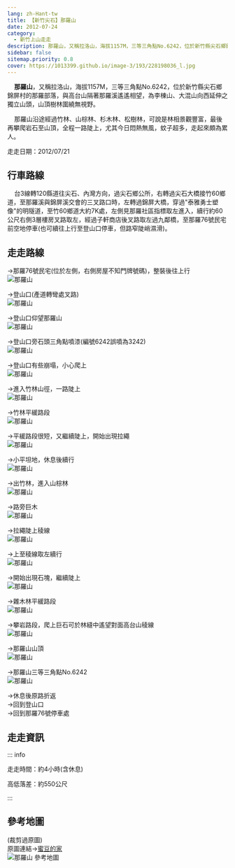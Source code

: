 ```yaml
---
lang: zh-Hant-tw
title: 【新竹尖石】那羅山
date: 2012-07-24
category: 
  - 新竹上山走走
description: 那羅山，又稱拉洛山，海拔1157M，三等三角點No.6242，位於新竹縣尖石鄉錦屏村的那羅部落，與高台山隔著那羅溪遙遙相望，為李棟山、大混山向西延伸之獨立山頭，山頂樹林圍繞無視野。 那羅山沿途經過竹林、山棕林、杉木林、松樹林，可說是林相景觀豐富，最後再攀爬岩石至山頂，全程一路陡上，尤其今日悶熱無風，蚊子超多，走起來頗為累人。
sidebar: false
sitemap.priority: 0.8
cover: https://1013399.github.io/image-3/193/228198036_l.jpg
---
```


    **那羅山**，又稱拉洛山，海拔1157M，三等三角點No.6242，位於新竹縣尖石鄉錦屏村的那羅部落，與高台山隔著那羅溪遙遙相望，為李棟山、大混山向西延伸之獨立山頭，山頂樹林圍繞無視野。  

    那羅山沿途經過竹林、山棕林、杉木林、松樹林，可說是林相景觀豐富，最後再攀爬岩石至山頂，全程一路陡上，尤其今日悶熱無風，蚊子超多，走起來頗為累人。


<!-- more -->
走走日期：2012/07/21

## 行車路線
    台3線轉120縣道往尖石、內灣方向，過尖石鄉公所，右轉過尖石大橋接竹60鄉道，至那羅溪與錦屏溪交會的三叉路口時，左轉過錦屏大橋，穿過"泰雅勇士塑像"的明隧道，至竹60鄉道大約7K處，左側見那羅社區指標取左進入，續行約60公尺右側3層樓房叉路取左，經過子軒商店後叉路取左過九鄰橋，至那羅76號民宅前空地停車(也可續往上行至登山口停車，但路窄陡峭濕滑)。

## 走走路線
→那羅76號民宅(位於左側，右側房屋不知門牌號碼)，整裝後往上行  
![那羅山](https://1013399.github.io/image-3/193/228198016_l.jpg)  

→登山口(產道轉彎處叉路)  
![那羅山](https://1013399.github.io/image-3/193/228198025_l.jpg)  

→登山口仰望那羅山  
![那羅山](https://1013399.github.io/image-3/193/228198036_l.jpg)  

→登山口旁石頭三角點噴漆(編號6242誤噴為3242)  
![那羅山](https://1013399.github.io/image-3/193/228198046_l.jpg)  

→登山口有些崩塌，小心爬上  
![那羅山](https://1013399.github.io/image-3/193/228198055_l.jpg)  

→進入竹林山徑，一路陡上  
![那羅山](https://1013399.github.io/image-3/193/228198061_l.jpg)  

→竹林平緩路段  
![那羅山](https://1013399.github.io/image-3/193/228198080_l.jpg)  

→平緩路段很短，又繼續陡上，開始出現拉繩  
![那羅山](https://1013399.github.io/image-3/193/228198089_l.jpg)  

→小平坦地，休息後續行  
![那羅山](https://1013399.github.io/image-3/193/228198100_l.jpg)  

→出竹林，進入山棕林  
![那羅山](https://1013399.github.io/image-3/193/228198112_l.jpg)  

→路旁巨木  
![那羅山](https://1013399.github.io/image-3/193/228199031_l.jpg)

→拉繩陡上稜線  
![那羅山](https://1013399.github.io/image-3/193/228198119_l.jpg)  

→上至稜線取左續行  
![那羅山](https://1013399.github.io/image-3/193/228198127_l.jpg)  

→開始出現石塊，繼續陡上  
![那羅山](https://1013399.github.io/image-3/193/228198141_l.jpg)  

→雜木林平緩路段  
![那羅山](https://1013399.github.io/image-3/193/228198155_l.jpg)  

→攀岩路段，爬上巨石可於林縫中遙望對面高台山稜線  
![那羅山](https://1013399.github.io/image-3/193/228198968_l.jpg)  

→那羅山山頂  
![那羅山](https://1013399.github.io/image-3/193/228199038_l.jpg)  

→那羅山三等三角點No.6242  
![那羅山](https://1013399.github.io/image-3/193/228199048_l.jpg)  

→休息後原路折返  
→回到登山口  
→回到那羅76號停車處

## 走走資訊

::: info

走走時間：約4小時(含休息)

高低落差：約550公尺

:::

## 參考地圖
(裁剪過原圖)  
原圖連結→[蜜豆的家](http://tw.myblog.yahoo.com/kentjon106/photo?pid=7552)  
![那羅山 參考地圖](https://1013399.github.io/image-3/193/228199087_l.jpg)